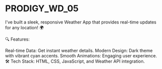 # PRODIGY_WD_05

I've built a sleek, responsive Weather App that provides real-time updates for any location! 🌍

🔍 Features:

Real-time Data: Get instant weather details.
Modern Design: Dark theme with vibrant cyan accents.
Smooth Animations: Engaging user experience.
🛠️ Tech Stack: HTML, CSS, JavaScript, and Weather API integration.
